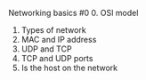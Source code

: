 Networking basics #0
0. OSI model
1. Types of network
2. MAC and IP address
3. UDP and TCP
4. TCP and UDP ports
5. Is the host on the network

